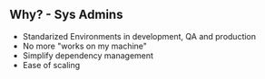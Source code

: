 ##  Why? - Sys Admins

* Standarized Environments in development, QA and production
* No more "works on my machine"
* Simplify dependency management
* Ease of scaling
